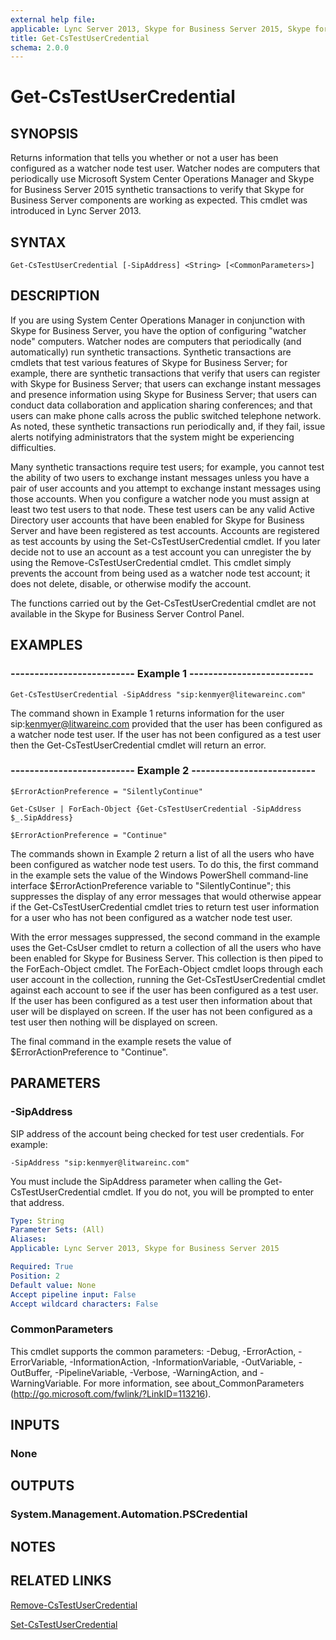 ```yaml
---
external help file: 
applicable: Lync Server 2013, Skype for Business Server 2015, Skype for Business Server 2019
title: Get-CsTestUserCredential
schema: 2.0.0
---
```


# Get-CsTestUserCredential

## SYNOPSIS
Returns information that tells you whether or not a user has been configured as a watcher node test user.
Watcher nodes are computers that periodically use Microsoft System Center Operations Manager and Skype for Business Server 2015 synthetic transactions to verify that Skype for Business Server components are working as expected.
This cmdlet was introduced in Lync Server 2013.


## SYNTAX

```
Get-CsTestUserCredential [-SipAddress] <String> [<CommonParameters>]
```

## DESCRIPTION
If you are using System Center Operations Manager in conjunction with Skype for Business Server, you have the option of configuring "watcher node" computers.
Watcher nodes are computers that periodically (and automatically) run synthetic transactions.
Synthetic transactions are cmdlets that test various features of Skype for Business Server; for example, there are synthetic transactions that verify that users can register with Skype for Business Server; that users can exchange instant messages and presence information using Skype for Business Server; that users can conduct data collaboration and application sharing conferences; and that users can make phone calls across the public switched telephone network.
As noted, these synthetic transactions run periodically and, if they fail, issue alerts notifying administrators that the system might be experiencing difficulties.

Many synthetic transactions require test users; for example, you cannot test the ability of two users to exchange instant messages unless you have a pair of user accounts and you attempt to exchange instant messages using those accounts.
When you configure a watcher node you must assign at least two test users to that node.
These test users can be any valid Active Directory user accounts that have been enabled for Skype for Business Server and have been registered as test accounts.
Accounts are registered as test accounts by using the Set-CsTestUserCredential cmdlet.
If you later decide not to use an account as a test account you can unregister the by using the Remove-CsTestUserCredential cmdlet.
This cmdlet simply prevents the account from being used as a watcher node test account; it does not delete, disable, or otherwise modify the account.

The functions carried out by the Get-CsTestUserCredential cmdlet are not available in the Skype for Business Server Control Panel.


## EXAMPLES

### -------------------------- Example 1 --------------------------
```
Get-CsTestUserCredential -SipAddress "sip:kenmyer@litewareinc.com"
```

The command shown in Example 1 returns information for the user sip:kenmyer@litwareinc.com provided that the user has been configured as a watcher node test user.
If the user has not been configured as a test user then the Get-CsTestUserCredential cmdlet will return an error.

### -------------------------- Example 2 --------------------------
```
$ErrorActionPreference = "SilentlyContinue"

Get-CsUser | ForEach-Object {Get-CsTestUserCredential -SipAddress $_.SipAddress}

$ErrorActionPreference = "Continue"
```

The commands shown in Example 2 return a list of all the users who have been configured as watcher node test users.
To do this, the first command in the example sets the value of the Windows PowerShell command-line interface $ErrorActionPreference variable to "SilentlyContinue"; this suppresses the display of any error messages that would otherwise appear if the Get-CsTestUserCredential cmdlet tries to return test user information for a user who has not been configured as a watcher node test user.

With the error messages suppressed, the second command in the example uses the Get-CsUser cmdlet to return a collection of all the users who have been enabled for Skype for Business Server.
This collection is then piped to the ForEach-Object cmdlet.
The ForEach-Object cmdlet loops through each user account in the collection, running the Get-CsTestUserCredential cmdlet against each account to see if the user has been configured as a test user.
If the user has been configured as a test user then information about that user will be displayed on screen.
If the user has not been configured as a test user then nothing will be displayed on screen.

The final command in the example resets the value of $ErrorActionPreference to "Continue".


## PARAMETERS

### -SipAddress
SIP address of the account being checked for test user credentials.
For example:

`-SipAddress "sip:kenmyer@litwareinc.com"`

You must include the SipAddress parameter when calling the Get-CsTestUserCredential cmdlet.
If you do not, you will be prompted to enter that address.

```yaml
Type: String
Parameter Sets: (All)
Aliases: 
Applicable: Lync Server 2013, Skype for Business Server 2015

Required: True
Position: 2
Default value: None
Accept pipeline input: False
Accept wildcard characters: False
```

### CommonParameters
This cmdlet supports the common parameters: -Debug, -ErrorAction, -ErrorVariable, -InformationAction, -InformationVariable, -OutVariable, -OutBuffer, -PipelineVariable, -Verbose, -WarningAction, and -WarningVariable. For more information, see about_CommonParameters (http://go.microsoft.com/fwlink/?LinkID=113216).

## INPUTS

### None


## OUTPUTS

### System.Management.Automation.PSCredential


## NOTES


## RELATED LINKS

[Remove-CsTestUserCredential](Remove-CsTestUserCredential.md)

[Set-CsTestUserCredential](Set-CsTestUserCredential.md)
